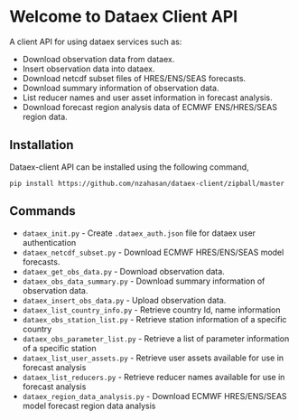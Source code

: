# Welcome to Dataex Client API 

A client API for using dataex services such as:

- Download observation data from dataex.
- Insert observation data into dataex.
- Download netcdf subset files of HRES/ENS/SEAS forecasts.
- Download summary information of observation data.
- List reducer names and user asset information in forecast analysis.
- Download forecast region analysis data of ECMWF ENS/HRES/SEAS region data.

## Installation

Dataex-client API can be installed using the following command,
```
pip install https://github.com/nzahasan/dataex-client/zipball/master
```

## Commands

* `dataex_init.py` - Create `.dataex_auth.json` file for dataex user authentication
* `dataex_netcdf_subset.py` - Download ECMWF HRES/ENS/SEAS model forecasts.
* `dataex_get_obs_data.py` - Download observation data.
* `dataex_obs_data_summary.py` - Download summary information of observation data.
* `dataex_insert_obs_data.py` - Upload observation data.
* `dataex_list_country_info.py` - Retrieve country Id, name information
* `dataex_obs_station_list.py` - Retrieve station information of a specific country
* `dataex_obs_parameter_list.py` - Retrieve a list of parameter information of a specific station
* `dataex_list_user_assets.py` - Retrieve user assets available for use in forecast analysis
* `dataex_list_reducers.py` - Retrieve reducer names available for use in forecast analysis
* `dataex_region_data_analysis.py` - Download ECMWF HRES/ENS/SEAS model forecast region data analysis 

